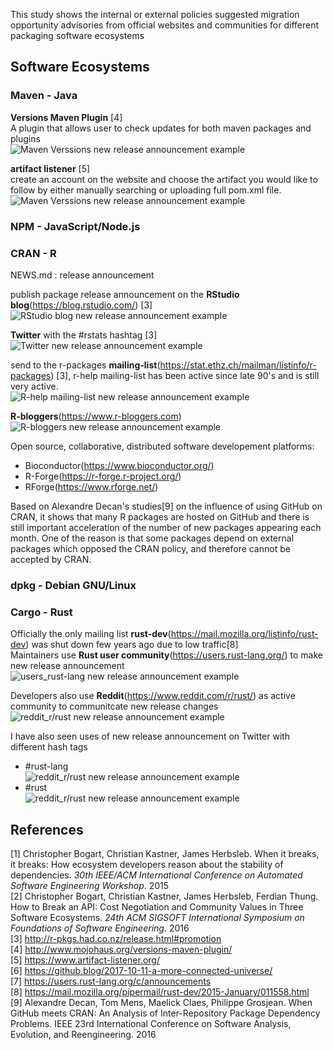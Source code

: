 This study shows the internal or external policies suggested migration opportunity advisories from official websites and communities for different packaging software ecosystems

## Software Ecosystems

### Maven - Java
**Versions Maven Plugin** [4]<br>
A plugin that allows user to check updates for both maven packages and plugins<br>
![Maven Verssions new release announcement example](https://github.com/SiRumCz/interdependency-problems-in-SECOs/blob/master/src/seco_new_release_screenshots/versions_maven_plugin_scrrenshot.png)

**artifact listener** [5]<br>
create an account on the website and choose the artifact you would like to follow by either manually searching or uploading full pom.xml file.<br>
![Maven Verssions new release announcement example](https://github.com/SiRumCz/interdependency-problems-in-SECOs/blob/master/src/seco_new_release_screenshots/maven_artifact_listener_screenshot.png)


### NPM - JavaScript/Node.js


### CRAN - R
NEWS.md : release announcement<br>

publish package release announcement on the **RStudio blog**(https://blog.rstudio.com/) [3]<br>
![RStudio blog new release announcement example](https://github.com/SiRumCz/interdependency-problems-in-SECOs/blob/master/src/seco_new_release_screenshots/rstudio_blog_screenshot.png)

**Twitter** with the #rstats hashtag [3]<br>
![Twitter new release announcement example](https://github.com/SiRumCz/interdependency-problems-in-SECOs/blob/master/src/seco_new_release_screenshots/twitter_rstats_hashtag_screenshot.png)

send to the r-packages **mailing-list**(https://stat.ethz.ch/mailman/listinfo/r-packages) [3], r-help mailing-list has been active since late 90's and is still very active.<br>
![R-help mailing-list new release announcement example](https://github.com/SiRumCz/interdependency-problems-in-SECOs/blob/master/src/seco_new_release_screenshots/r-help_screenshot.png)

**R-bloggers**(https://www.r-bloggers.com)<br>
![R-bloggers new release announcement example](https://github.com/SiRumCz/interdependency-problems-in-SECOs/blob/master/src/seco_new_release_screenshots/Screenshot%20from%202019-08-07%2012-13-25.png)

Open source, collaborative, distributed software developement platforms:
- Bioconductor(https://www.bioconductor.org/)
- R-Forge(https://r-forge.r-project.org/)
- RForge(https://www.rforge.net/)

Based on Alexandre Decan's studies[9] on the influence of using GitHub on CRAN, it shows that many R packages are hosted on GitHub and there is still important acceleration of the number of new packages appearing each month. One of the reason is that some packages depend on external packages which opposed the CRAN policy, and therefore cannot be accepted by CRAN.

### dpkg - Debian GNU/Linux

### Cargo - Rust
Officially the only mailing list **rust-dev**(https://mail.mozilla.org/listinfo/rust-dev) was shut down few years ago due to low traffic[8]<br>
Maintainers use **Rust user community**(https://users.rust-lang.org/) to make new release announcement<br>
![users_rust-lang new release announcement example](https://github.com/SiRumCz/interdependency-problems-in-SECOs/blob/master/src/seco_new_release_screenshots/rust_lang_announcement_screenshot.png)

Developers also use **Reddit**(https://www.reddit.com/r/rust/) as active community to communitcate new release changes<br>
![reddit_r/rust new release announcement example](https://github.com/SiRumCz/interdependency-problems-in-SECOs/blob/master/src/seco_new_release_screenshots/reddit_rust_screenshot.png)

I have also seen uses of new release announcement on Twitter with different hash tags<br>
- #rust-lang<br>
![reddit_r/rust new release announcement example](https://github.com/SiRumCz/interdependency-problems-in-SECOs/blob/master/src/seco_new_release_screenshots/twitter_rust_lang_screenshot.png)
- #rust<br>
![reddit_r/rust new release announcement example](https://github.com/SiRumCz/interdependency-problems-in-SECOs/blob/master/src/seco_new_release_screenshots/twitter_rust_lang_screenshot_2.png)

## References
[1] Christopher Bogart, Christian Kastner, James Herbsleb. When it breaks, it breaks: How ecosystem developers reason about the stability of dependencies. *30th IEEE/ACM International Conference on Automated Software Engineering Workshop*. 2015<br>
[2] Christopher Bogart, Christian Kastner, James Herbsleb, Ferdian Thung. How to Break an API: Cost Negotiation and Community Values in Three Software Ecosystems. *24th ACM SIGSOFT International Symposium on Foundations of Software Engineering*. 2016<br>
[3] http://r-pkgs.had.co.nz/release.html#promotion<br>
[4] http://www.mojohaus.org/versions-maven-plugin/<br>
[5] https://www.artifact-listener.org/<br>
[6] https://github.blog/2017-10-11-a-more-connected-universe/<br>
[7] https://users.rust-lang.org/c/announcements<br>
[8] https://mail.mozilla.org/pipermail/rust-dev/2015-January/011558.html<br>
[9] Alexandre Decan, Tom Mens, Maelick Claes, Philippe Grosjean. When GitHub meets CRAN: An Analysis of Inter-Repository Package Dependency Problems. IEEE 23rd International Conference on Software Analysis, Evolution, and Reengineering. 2016<br>
